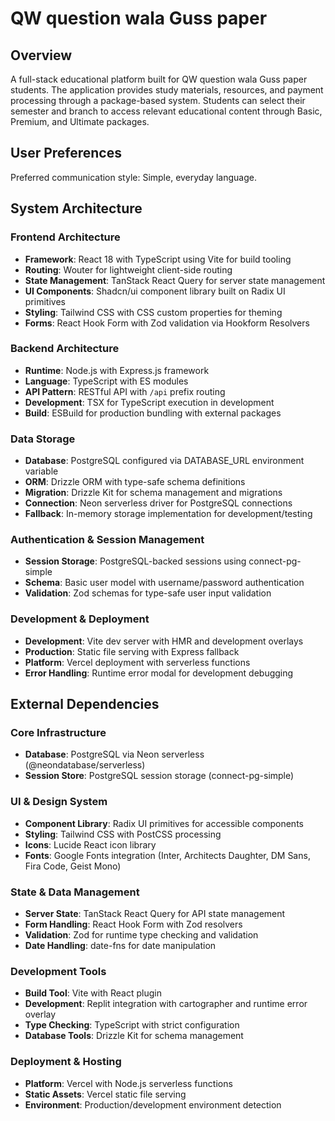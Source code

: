# QW question wala Guss paper

## Overview

A full-stack educational platform built for QW question wala Guss paper students. The application provides study materials, resources, and payment processing through a package-based system. Students can select their semester and branch to access relevant educational content through Basic, Premium, and Ultimate packages.

## User Preferences

Preferred communication style: Simple, everyday language.

## System Architecture

### Frontend Architecture
- **Framework**: React 18 with TypeScript using Vite for build tooling
- **Routing**: Wouter for lightweight client-side routing
- **State Management**: TanStack React Query for server state management
- **UI Components**: Shadcn/ui component library built on Radix UI primitives
- **Styling**: Tailwind CSS with CSS custom properties for theming
- **Forms**: React Hook Form with Zod validation via Hookform Resolvers

### Backend Architecture
- **Runtime**: Node.js with Express.js framework
- **Language**: TypeScript with ES modules
- **API Pattern**: RESTful API with `/api` prefix routing
- **Development**: TSX for TypeScript execution in development
- **Build**: ESBuild for production bundling with external packages

### Data Storage
- **Database**: PostgreSQL configured via DATABASE_URL environment variable
- **ORM**: Drizzle ORM with type-safe schema definitions
- **Migration**: Drizzle Kit for schema management and migrations
- **Connection**: Neon serverless driver for PostgreSQL connections
- **Fallback**: In-memory storage implementation for development/testing

### Authentication & Session Management
- **Session Storage**: PostgreSQL-backed sessions using connect-pg-simple
- **Schema**: Basic user model with username/password authentication
- **Validation**: Zod schemas for type-safe user input validation

### Development & Deployment
- **Development**: Vite dev server with HMR and development overlays
- **Production**: Static file serving with Express fallback
- **Platform**: Vercel deployment with serverless functions
- **Error Handling**: Runtime error modal for development debugging

## External Dependencies

### Core Infrastructure
- **Database**: PostgreSQL via Neon serverless (@neondatabase/serverless)
- **Session Store**: PostgreSQL session storage (connect-pg-simple)

### UI & Design System
- **Component Library**: Radix UI primitives for accessible components
- **Styling**: Tailwind CSS with PostCSS processing
- **Icons**: Lucide React icon library
- **Fonts**: Google Fonts integration (Inter, Architects Daughter, DM Sans, Fira Code, Geist Mono)

### State & Data Management
- **Server State**: TanStack React Query for API state management
- **Form Handling**: React Hook Form with Zod resolvers
- **Validation**: Zod for runtime type checking and validation
- **Date Handling**: date-fns for date manipulation

### Development Tools
- **Build Tool**: Vite with React plugin
- **Development**: Replit integration with cartographer and runtime error overlay
- **Type Checking**: TypeScript with strict configuration
- **Database Tools**: Drizzle Kit for schema management

### Deployment & Hosting
- **Platform**: Vercel with Node.js serverless functions
- **Static Assets**: Vercel static file serving
- **Environment**: Production/development environment detection